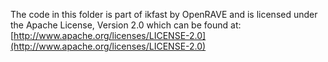 The code in this folder is part of ikfast by OpenRAVE and is licensed under the Apache License, Version 2.0 which can be found at:
    [http://www.apache.org/licenses/LICENSE-2.0](http://www.apache.org/licenses/LICENSE-2.0)
